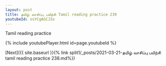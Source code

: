 ```yaml
---
layout: post
title: தமிழ் வாசிப்பு பயிற்சி Tamil reading practice 239
youtubeId: osYCgAGCJIo
---
```

 
 
Tamil reading practice
 
 
 
 
 


{% include youtubePlayer.html id=page.youtubeId %}
 
[Next]({{ site.baseurl }}{% link  split1/_posts/2021-03-21-தமிழ் வாசிப்பு பயிற்சி tamil reading practice 238.md%})
 
